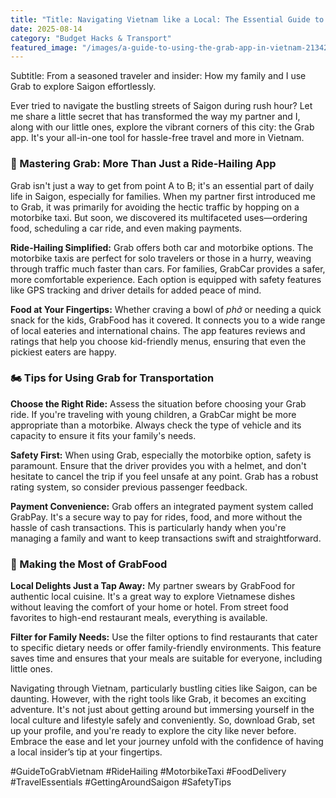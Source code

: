 ```yaml
---
title: "Title: Navigating Vietnam like a Local: The Essential Guide to Using Grab"
date: 2025-08-14
category: "Budget Hacks & Transport"
featured_image: "/images/a-guide-to-using-the-grab-app-in-vietnam-213423.jpg"
---
```


Subtitle: From a seasoned traveler and insider: How my family and I use Grab to explore Saigon effortlessly.

Ever tried to navigate the bustling streets of Saigon during rush hour? Let me share a little secret that has transformed the way my partner and I, along with our little ones, explore the vibrant corners of this city: the Grab app. It's your all-in-one tool for hassle-free travel and more in Vietnam.

### 📱 Mastering Grab: More Than Just a Ride-Hailing App

Grab isn't just a way to get from point A to B; it's an essential part of daily life in Saigon, especially for families. When my partner first introduced me to Grab, it was primarily for avoiding the hectic traffic by hopping on a motorbike taxi. But soon, we discovered its multifaceted uses—ordering food, scheduling a car ride, and even making payments.

**Ride-Hailing Simplified:** Grab offers both car and motorbike options. The motorbike taxis are perfect for solo travelers or those in a hurry, weaving through traffic much faster than cars. For families, GrabCar provides a safer, more comfortable experience. Each option is equipped with safety features like GPS tracking and driver details for added peace of mind.

**Food at Your Fingertips:** Whether craving a bowl of *phở* or needing a quick snack for the kids, GrabFood has it covered. It connects you to a wide range of local eateries and international chains. The app features reviews and ratings that help you choose kid-friendly menus, ensuring that even the pickiest eaters are happy.

### 🏍️ Tips for Using Grab for Transportation

**Choose the Right Ride:** Assess the situation before choosing your Grab ride. If you're traveling with young children, a GrabCar might be more appropriate than a motorbike. Always check the type of vehicle and its capacity to ensure it fits your family's needs.

**Safety First:** When using Grab, especially the motorbike option, safety is paramount. Ensure that the driver provides you with a helmet, and don't hesitate to cancel the trip if you feel unsafe at any point. Grab has a robust rating system, so consider previous passenger feedback.

**Payment Convenience:** Grab offers an integrated payment system called GrabPay. It's a secure way to pay for rides, food, and more without the hassle of cash transactions. This is particularly handy when you're managing a family and want to keep transactions swift and straightforward.

### 🍲 Making the Most of GrabFood

**Local Delights Just a Tap Away:** My partner swears by GrabFood for authentic local cuisine. It's a great way to explore Vietnamese dishes without leaving the comfort of your home or hotel. From street food favorites to high-end restaurant meals, everything is available.

**Filter for Family Needs:** Use the filter options to find restaurants that cater to specific dietary needs or offer family-friendly environments. This feature saves time and ensures that your meals are suitable for everyone, including little ones.

Navigating through Vietnam, particularly bustling cities like Saigon, can be daunting. However, with the right tools like Grab, it becomes an exciting adventure. It's not just about getting around but immersing yourself in the local culture and lifestyle safely and conveniently. So, download Grab, set up your profile, and you're ready to explore the city like never before. Embrace the ease and let your journey unfold with the confidence of having a local insider’s tip at your fingertips.

#GuideToGrabVietnam #RideHailing #MotorbikeTaxi #FoodDelivery #TravelEssentials #GettingAroundSaigon #SafetyTips
